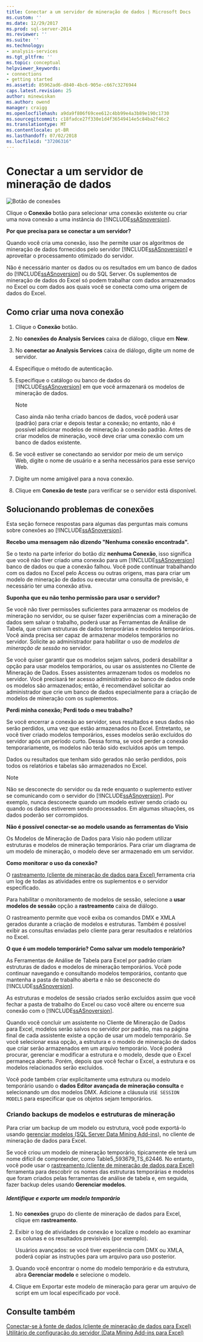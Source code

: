 ```yaml
---
title: Conectar a um servidor de mineração de dados | Microsoft Docs
ms.custom: ''
ms.date: 12/29/2017
ms.prod: sql-server-2014
ms.reviewer: ''
ms.suite: ''
ms.technology:
- analysis-services
ms.tgt_pltfrm: ''
ms.topic: conceptual
helpviewer_keywords:
- connections
- getting started
ms.assetid: 85962ad6-d840-4bc6-905e-c667c3276944
caps.latest.revision: 25
author: minewiskan
ms.author: owend
manager: craigg
ms.openlocfilehash: a9da9f806f69cee612c4bb99e4a3b89e190c1730
ms.sourcegitcommit: c18fadce27f330e1d4f36549414e5c84ba2f46c2
ms.translationtype: MT
ms.contentlocale: pt-BR
ms.lasthandoff: 07/02/2018
ms.locfileid: "37206316"
---
```

# <a name="connect-to-a-data-mining-server"></a>Conectar a um servidor de mineração de dados
  ![Botão de conexões](media/misc-connection.gif "botão conexões")  
  
 Clique o **Conexão** botão para selecionar uma conexão existente ou criar uma nova conexão a uma instância do [!INCLUDE[ssASnoversion](../includes/ssasnoversion-md.md)].  
  
 **Por que precisa para se conectar a um servidor?**  
  
 Quando você cria uma conexão, isso lhe permite usar os algoritmos de mineração de dados fornecidos pelo servidor [!INCLUDE[ssASnoversion](../includes/ssasnoversion-md.md)] e aproveitar o processamento otimizado do servidor.  
  
 Não é necessário manter os dados ou os resultados em um banco de dados do [!INCLUDE[ssASnoversion](../includes/ssasnoversion-md.md)] ou do SQL Server. Os suplementos de mineração de dados do Excel só podem trabalhar com dados armazenados no Excel ou com dados aos quais você se conecta como uma origem de dados do Excel.  
  
## <a name="how-to-create-a-new-connection"></a>Como criar uma nova conexão  
  
1.  Clique o **Conexão** botão.  
  
2.  No **conexões do Analysis Services** caixa de diálogo, clique em **New**.  
  
3.  No **conectar ao Analysis Services** caixa de diálogo, digite um nome de servidor.  
  
4.  Especifique o método de autenticação.  
  
5.  Especifique o catálogo ou banco de dados do [!INCLUDE[ssASnoversion](../includes/ssasnoversion-md.md)] em que você armazenará os modelos de mineração de dados.  
  
    > [!NOTE]  
    >  Caso ainda não tenha criado bancos de dados, você poderá usar (padrão) para criar e depois testar a conexão; no entanto, não é possível adicionar modelos de mineração à conexão padrão. Antes de criar modelos de mineração, você deve criar uma conexão com um banco de dados existente.  
  
6.  Se você estiver se conectando ao servidor por meio de um serviço Web, digite o nome de usuário e a senha necessários para esse serviço Web.  
  
7.  Digite um nome amigável para a nova conexão.  
  
8.  Clique em **Conexão de teste** para verificar se o servidor está disponível.  
  
## <a name="troubleshooting-connections"></a>Solucionando problemas de conexões  
 Esta seção fornece respostas para algumas das perguntas mais comuns sobre conexões ao [!INCLUDE[ssASnoversion](../includes/ssasnoversion-md.md)].  
  
 **Recebo uma mensagem não dizendo "Nenhuma conexão encontrada".**  
  
 Se o texto na parte inferior do botão diz **nenhuma Conexão**, isso significa que você não tiver criado uma conexão para um [!INCLUDE[ssASnoversion](../includes/ssasnoversion-md.md)] banco de dados ou que a conexão falhou. Você pode continuar trabalhando com os dados no Excel pelo Access ou outras origens, mas para criar um modelo de mineração de dados ou executar uma consulta de previsão, é necessário ter uma conexão ativa.  
  
 **Suponha que eu não tenho permissão para usar o servidor?**  
  
 Se você não tiver permissões suficientes para armazenar os modelos de mineração no servidor, ou se quiser fazer experiências com a mineração de dados sem salvar o trabalho, poderá usar as Ferramentas de Análise de Tabela, que criam estruturas de dados temporárias e modelos temporários. Você ainda precisa ser capaz de armazenar modelos temporários no servidor. Solicite ao administrador para habilitar o uso de *modelos de mineração de sessão* no servidor.  
  
 Se você quiser garantir que os modelos sejam salvos, poderá desabilitar a opção para usar modelos temporários, ou usar os assistentes no Cliente de Mineração de Dados. Esses assistentes armazenam todos os modelos no servidor. Você precisará ter acesso administrativo ao banco de dados onde os modelos são armazenados; então, é recomendável solicitar ao administrador que crie um banco de dados especialmente para a criação de modelos de mineração com os suplementos.  
  
 **Perdi minha conexão; Perdi todo o meu trabalho?**  
  
 Se você encerrar a conexão ao servidor, seus resultados e seus dados não serão perdidos, uma vez que estão armazenados no Excel. Entretanto, se você tiver criado modelos temporários, esses modelos serão excluídos do servidor após um período curto. Dessa forma, se você perder a conexão temporariamente, os modelos não terão sido excluídos após um tempo.  
  
 Dados ou resultados que tenham sido gerados não serão perdidos, pois todos os relatórios e tabelas são armazenados no Excel.  
  
> [!NOTE]  
>  Não se desconecte do servidor ou da rede enquanto o suplemento estiver se comunicando com o servidor do [!INCLUDE[ssASnoversion](../includes/ssasnoversion-md.md)]. Por exemplo, nunca desconecte quando um modelo estiver sendo criado ou quando os dados estiverem sendo processados. Em algumas situações, os dados poderão ser corrompidos.  
  
 **Não é possível conectar-se ao modelo usando as ferramentas do Visio**  
  
 Os Modelos de Mineração de Dados para Visio não podem utilizar estruturas e modelos de mineração temporários. Para criar um diagrama de um modelo de mineração, o modelo deve ser armazenado em um servidor.  
  
 **Como monitorar o uso da conexão?**  
  
 O [rastreamento &#40;cliente de mineração de dados para Excel&#41; ](trace-data-mining-client-for-excel.md) ferramenta cria um log de todas as atividades entre os suplementos e o servidor especificado.  
  
 Para habilitar o monitoramento de modelos de sessão, selecione a **usar modelos de sessão** opção a **rastreamento** caixa de diálogo.  
  
 O rastreamento permite que você exiba os comandos DMX e XMLA gerados durante a criação de modelos e estruturas. Também é possível exibir as consultas enviadas pelo cliente para gerar resultados e relatórios no Excel.  
  
 **O que é um modelo temporário? Como salvar um modelo temporário?**  
  
 As Ferramentas de Análise de Tabela para Excel por padrão criam estruturas de dados e modelos de mineração temporários. Você pode continuar navegando e consultando modelos temporários, contanto que mantenha a pasta de trabalho aberta e não se desconecte do [!INCLUDE[ssASnoversion](../includes/ssasnoversion-md.md)].  
  
 As estruturas e modelos de sessão criados serão excluídos assim que você fechar a pasta de trabalho do Excel ou caso você altere ou encerre sua conexão com o [!INCLUDE[ssASnoversion](../includes/ssasnoversion-md.md)].  
  
 Quando você concluir um assistente no Cliente de Mineração de Dados para Excel, modelos serão salvos no servidor por padrão, mas na página final de cada assistente existe a opção de usar um modelo temporário. Se você selecionar essa opção, a estrutura e o modelo de mineração de dados que criar serão armazenados em um arquivo temporário. Você poderá procurar, gerenciar e modificar a estrutura e o modelo, desde que o Excel permaneça aberto. Porém, depois que você fechar o Excel, a estrutura e os modelos relacionados serão excluídos.  
  
 Você pode também criar explicitamente uma estrutura ou modelo temporário usando o **dados Editor avançada de mineração consulta** e selecionando um dos modelos DMX. Adicione a cláusula `USE SESSION MODELS` para especificar que os objetos sejam temporários.   
  
### <a name="creating-backups-of-mining-models-and-structures"></a>Criando backups de modelos e estruturas de mineração  
 Para criar um backup de um modelo ou estrutura, você pode exportá-lo usando [gerenciar modelos &#40;SQL Server Data Mining Add-ins&#41;](manage-models-sql-server-data-mining-add-ins.md), no cliente de mineração de dados para Excel.  
  
 Se você criou um modelo de mineração temporário, tipicamente ele terá um nome difícil de compreender, como Table5_593679_TS_62446. No entanto, você pode usar o [rastreamento &#40;cliente de mineração de dados para Excel&#41; ](trace-data-mining-client-for-excel.md) ferramenta para descobrir os nomes das estruturas temporárias e modelos que foram criados pelas ferramentas de análise de tabela e, em seguida, fazer backup deles usando  **Gerenciar modelos**.  
  
##### <a name="identify-and-export-a-temporary-model"></a>Identifique e exporte um modelo temporário  
  
1.  No **conexões** grupo do cliente de mineração de dados para Excel, clique em **rastreamento**.  
  
2.  Exibir o log de atividades de conexão e localize o modelo ao examinar as colunas e os resultados previsíveis (por exemplo).  
  
     Usuários avançados: se você tiver experiência com DMX ou XMLA, poderá copiar as instruções para um arquivo para uso posterior.  
  
3.  Quando você encontrar o nome do modelo temporário e da estrutura, abra **Gerenciar modelo** e selecione o modelo.  
  
4.  Clique em Exportar este modelo de mineração para gerar um arquivo de script em um local especificado por você.  
  
## <a name="see-also"></a>Consulte também  
 [Conectar-se à fonte de dados &#40;cliente de mineração de dados para Excel&#41;](connect-to-source-data-data-mining-client-for-excel.md)   
 [Utilitário de configuração do servidor &#40;Data Mining Add-ins para Excel&#41;](server-configuration-utility-data-mining-add-ins-for-excel.md)  
  
  
